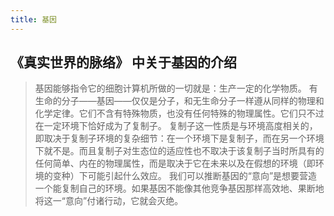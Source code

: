 ```yaml
---
title: 基因
---
```


## 《真实世界的脉络》 中关于基因的介绍
> 基因能够指令它的细胞计算机所做的一切就是：生产一定的化学物质。
> 有生命的分子——基因——仅仅是分子，和无生命分子一样遵从同样的物理和化学定律。它们不含有特殊物质，也没有任何特殊的物理属性。它们只不过在一定环境下恰好成为了复制子。
> 复制子这一性质是与环境高度相关的，即取决于复制子环境的复杂细节：在一个环境下是复制子，而在另一个环境下就不是。而且复制子对生态位的适应性也不取决于该复制子当时所具有的任何简单、内在的物理属性，而是取决于它在未来以及在假想的环境（即环境的变种）下可能引起什么效应。
> 我们可以推断基因的“意向”是想要营造一个能复制自己的环境。如果基因不能像其他竞争基因那样高效地、果断地将这一“意向”付诸行动，它就会灭绝。
